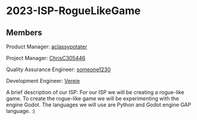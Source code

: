 # 2023-ISP-RogueLikeGame

## Members

Product Manager: [aclassypotater](https://www.codermerlin.com/users/evan-bowerman/Digital%20Portfolio/index.html)

Project Manager: [ChrisC305446](https://www.codermerlin.com/users/christopher-carter/Digital%20Portfolio/index.html)

Quality Assurance Engineer: [someone1230](https://codermerlin.com/users/andrew-liu/Digital%20Portfolio/index.html)

Development Engineer: [Vereie](https://www.codermerlin.com/users/robert-brugger/Digital%20Portfolio/index.html)

A brief description of our ISP:
For our ISP we will be creating a rogue-like game. To create the rogue-like game we will be experimenting with the engine Godot. The languages we will use are Python and Godot engine GAP language. 
:)